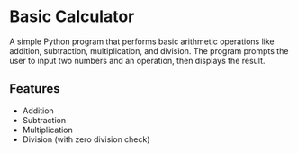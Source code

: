 # Basic Calculator

A simple Python program that performs basic arithmetic operations like addition, subtraction, multiplication, and division. The program prompts the user to input two numbers and an operation, then displays the result.

## Features

- Addition
- Subtraction
- Multiplication
- Division (with zero division check)
